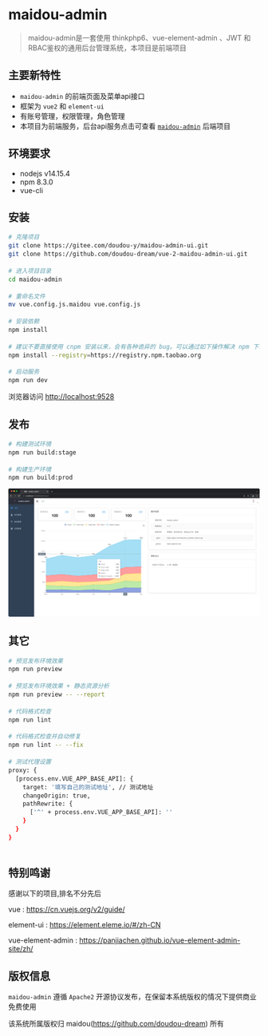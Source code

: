 maidou-admin
===============
>maidou-admin是一套使用 thinkphp6、vue-element-admin  、JWT 和 RBAC鉴权的通用后台管理系统，本项目是前端项目

## 主要新特性
* `maidou-admin` 的前端页面及菜单api接口
* 框架为 `vue2` 和 `element-ui`
* 有账号管理，权限管理，角色管理
* 本项目为前端服务，后台api服务点击可查看 [`maidou-admin`](https://gitee.com/doudou-y/maidou-admin-api) 后端项目

## 环境要求
* nodejs v14.15.4
* npm 8.3.0
* vue-cli

## 安装

```bash
# 克隆项目
git clone https://gitee.com/doudou-y/maidou-admin-ui.git
git clone https://github.com/doudou-dream/vue-2-maidou-admin-ui.git

# 进入项目目录
cd maidou-admin

# 重命名文件
mv vue.config.js.maidou vue.config.js

# 安装依赖
npm install

# 建议不要直接使用 cnpm 安装以来，会有各种诡异的 bug。可以通过如下操作解决 npm 下载速度慢的问题
npm install --registry=https://registry.npm.taobao.org

# 启动服务
npm run dev
```

浏览器访问 [http://localhost:9528](http://localhost:9528)

## 发布

```bash
# 构建测试环境
npm run build:stage

# 构建生产环境
npm run build:prod
```
![图片](/doc/1643373317475-1.jpg)
## 其它

```bash
# 预览发布环境效果
npm run preview

# 预览发布环境效果 + 静态资源分析
npm run preview -- --report

# 代码格式检查
npm run lint

# 代码格式检查并自动修复
npm run lint -- --fix

# 测试代理设置
proxy: {
  [process.env.VUE_APP_BASE_API]: {
    target: '填写自己的测试地址', // 测试地址
    changeOrigin: true,
    pathRewrite: {
      ['^' + process.env.VUE_APP_BASE_API]: ''
    }
  }
}
   
```

## 特别鸣谢
感谢以下的项目,排名不分先后

vue : https://cn.vuejs.org/v2/guide/

element-ui : https://element.eleme.io/#/zh-CN

vue-element-admin : https://panjiachen.github.io/vue-element-admin-site/zh/

## 版权信息
`maidou-admin` 遵循 `Apache2` 开源协议发布，在保留本系统版权的情况下提供商业免费使用

该系统所属版权归 maidou(https://github.com/doudou-dream) 所有
